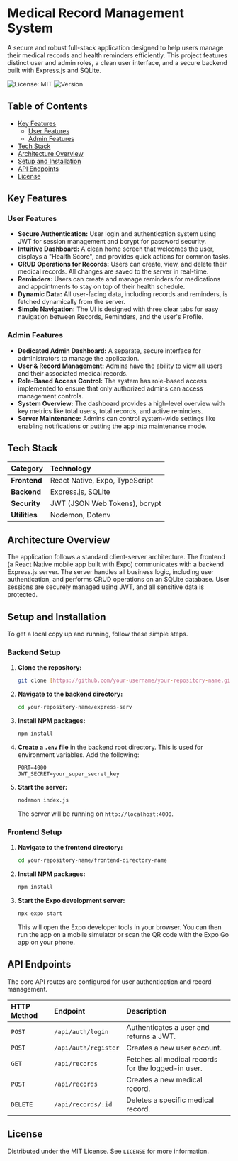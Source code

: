 # Medical Record Management System

A secure and robust full-stack application designed to help users manage their medical records and health reminders efficiently. This project features distinct user and admin roles, a clean user interface, and a secure backend built with Express.js and SQLite.

![License: MIT](https://img.shields.io/badge/License-MIT-blue.svg)
![Version](https://img.shields.io/badge/version-1.0.3-brightgreen)

## Table of Contents

- [Key Features](#key-features)
  - [User Features](#user-features)
  - [Admin Features](#admin-features)
- [Tech Stack](#tech-stack)
- [Architecture Overview](#architecture-overview)
- [Setup and Installation](#setup-and-installation)
- [API Endpoints](#api-endpoints)
- [License](#license)

## Key Features

### User Features

* **Secure Authentication:** User login and authentication system using JWT for session management and bcrypt for password security.
* **Intuitive Dashboard:** A clean home screen that welcomes the user, displays a "Health Score", and provides quick actions for common tasks.
* **CRUD Operations for Records:** Users can create, view, and delete their medical records. All changes are saved to the server in real-time.
* **Reminders:** Users can create and manage reminders for medications and appointments to stay on top of their health schedule.
* **Dynamic Data:** All user-facing data, including records and reminders, is fetched dynamically from the server.
* **Simple Navigation:** The UI is designed with three clear tabs for easy navigation between Records, Reminders, and the user's Profile.

### Admin Features

* **Dedicated Admin Dashboard:** A separate, secure interface for administrators to manage the application.
* **User & Record Management:** Admins have the ability to view all users and their associated medical records.
* **Role-Based Access Control:** The system has role-based access implemented to ensure that only authorized admins can access management controls.
* **System Overview:** The dashboard provides a high-level overview with key metrics like total users, total records, and active reminders.
* **Server Maintenance:** Admins can control system-wide settings like enabling notifications or putting the app into maintenance mode.

## Tech Stack

| Category      | Technology                                    |
| :------------ | :-------------------------------------------- |
| **Frontend** | React Native, Expo, TypeScript              |
| **Backend** | Express.js, SQLite                          |
| **Security** | JWT (JSON Web Tokens), bcrypt                 |
| **Utilities** | Nodemon, Dotenv                               |

## Architecture Overview

The application follows a standard client-server architecture. The frontend (a React Native mobile app built with Expo) communicates with a backend Express.js server. The server handles all business logic, including user authentication, and performs CRUD operations on an SQLite database. User sessions are securely managed using JWT, and all sensitive data is protected.

## Setup and Installation

To get a local copy up and running, follow these simple steps.

### Backend Setup

1.  **Clone the repository:**
    ```sh
    git clone [https://github.com/your-username/your-repository-name.git](https://github.com/your-username/your-repository-name.git)
    ```
2.  **Navigate to the backend directory:**
    ```sh
    cd your-repository-name/express-serv
    ```
3.  **Install NPM packages:**
    ```sh
    npm install
    ```
4.  **Create a `.env` file** in the backend root directory. This is used for environment variables. Add the following:
    ```
    PORT=4000
    JWT_SECRET=your_super_secret_key
    ```
5.  **Start the server:**
    ```sh
    nodemon index.js
    ```
    The server will be running on `http://localhost:4000`.

### Frontend Setup

1.  **Navigate to the frontend directory:**
    ```sh
    cd your-repository-name/frontend-directory-name
    ```
2.  **Install NPM packages:**
    ```sh
    npm install
    ```
3.  **Start the Expo development server:**
    ```sh
    npx expo start
    ```
    This will open the Expo developer tools in your browser. You can then run the app on a mobile simulator or scan the QR code with the Expo Go app on your phone.

## API Endpoints

The core API routes are configured for user authentication and record management.

| HTTP Method | Endpoint          | Description                                    |
| :---------- | :---------------- | :--------------------------------------------- |
| `POST`      | `/api/auth/login` | Authenticates a user and returns a JWT.        |
| `POST`      | `/api/auth/register` | Creates a new user account.                   |
| `GET`       | `/api/records`    | Fetches all medical records for the logged-in user. |
| `POST`      | `/api/records`    | Creates a new medical record.                  |
| `DELETE`    | `/api/records/:id` | Deletes a specific medical record.             |

## License

Distributed under the MIT License. See `LICENSE` for more information.
